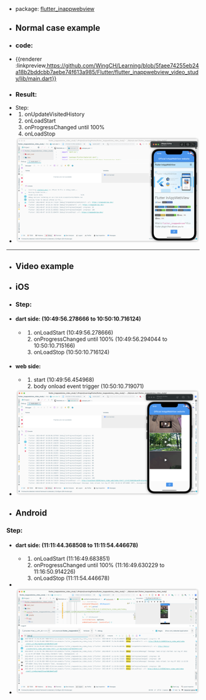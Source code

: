 - package: [flutter_inappwebview](https://pub.dev/packages/flutter_inappwebview)
- ## Normal case example
- ### code:
- {{renderer :linkpreview,https://github.com/WingCH/Learning/blob/5faee74255eb24a18b2bddcbb7aebe74f613a985/Flutter/flutter_inappwebview_video_study/lib/main.dart}}
- ### Result:
- Step:
- 1. onUpdateVisitedHistory
  2. onLoadStart
  3. onProgressChanged until 100%
  4. onLoadStop
- ![image.png](../assets/image_1659840345765_0.png)
- ---
- ## Video example
- ## iOS
- ### Step:
- #### dart side: (10:49:56.278666 to 10:50:10.716124)
	- 1. onLoadStart (10:49:56.278666)
	  2. onProgressChanged until 100% (10:49:56.294044 to 10:50:10.715166)
	  3. onLoadStop (10:50:10.716124)
- #### web side:
	- 1. start (10:49:56.454968)
	  2. body onload event trigger (10:50:10.719071)
- ![image.png](../assets/image_1659840706806_0.png)
- ## Android
### Step:
- #### dart side: (11:11:44.368508 to 11:11:54.446678)
	- 1. onLoadStart (11:16:49.683851)
	  2. onProgressChanged until 100% (11:16:49.630229 to 11:16:50.914226)
	  3. onLoadStop (11:11:54.446678)
-
- ![image.png](../assets/image_1659842262171_0.png)